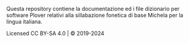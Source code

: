 Questa repository contiene la documentazione ed i file dizionario per software Plover relativi alla sillabazione fonetica di base Michela per la lingua italiana.

Licensed CC BY-SA 4.0 | © 2019-2024
